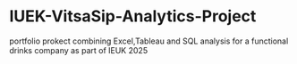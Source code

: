 # IUEK-VitsaSip-Analytics-Project
portfolio prokect combining Excel,Tableau and SQL analysis for a functional drinks company as part of IEUK 2025
